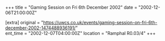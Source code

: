 +++
title = "Gaming Session on Fri 6th December 2002"
date = "2002-12-06T21:00:00Z"

[extra]
original = "https://uwcs.co.uk/events/gaming-session-on-fri-6th-december-2002-1474488936191/"    
ent_time = "2002-12-07T04:00:00Z"
location = "Ramphal R0.03/4"
+++



